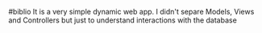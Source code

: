 #biblio
It is a very simple dynamic web app.
I didn't separe Models, Views and Controllers but just to understand interactions with the database
